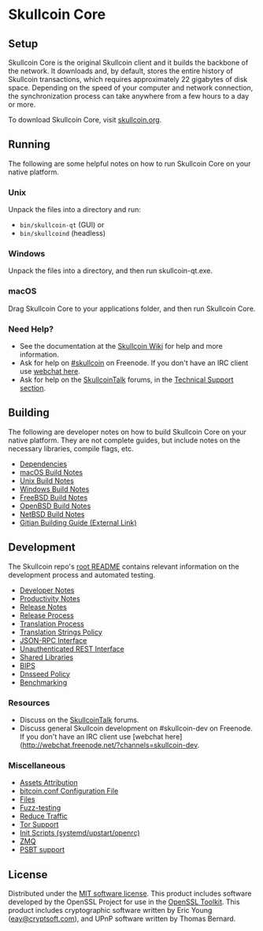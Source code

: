Skullcoin Core
=============

Setup
---------------------
Skullcoin Core is the original Skullcoin client and it builds the backbone of the network. It downloads and, by default, stores the entire history of Skullcoin transactions, which requires approximately 22 gigabytes of disk space. Depending on the speed of your computer and network connection, the synchronization process can take anywhere from a few hours to a day or more.

To download Skullcoin Core, visit [skullcoin.org](https://skullcoin.org/).

Running
---------------------
The following are some helpful notes on how to run Skullcoin Core on your native platform.

### Unix

Unpack the files into a directory and run:

- `bin/skullcoin-qt` (GUI) or
- `bin/skullcoind` (headless)

### Windows

Unpack the files into a directory, and then run skullcoin-qt.exe.

### macOS

Drag Skullcoin Core to your applications folder, and then run Skullcoin Core.

### Need Help?

* See the documentation at the [Skullcoin Wiki](https://skullcoin.info/)
for help and more information.
* Ask for help on [#skullcoin](http://webchat.freenode.net?channels=skullcoin) on Freenode. If you don't have an IRC client use [webchat here](http://webchat.freenode.net?channels=skullcoin).
* Ask for help on the [SkullcoinTalk](https://skullcointalk.io/) forums, in the [Technical Support section](https://skullcointalk.io/c/technical-support).

Building
---------------------
The following are developer notes on how to build Skullcoin Core on your native platform. They are not complete guides, but include notes on the necessary libraries, compile flags, etc.

- [Dependencies](dependencies.md)
- [macOS Build Notes](build-osx.md)
- [Unix Build Notes](build-unix.md)
- [Windows Build Notes](build-windows.md)
- [FreeBSD Build Notes](build-freebsd.md)
- [OpenBSD Build Notes](build-openbsd.md)
- [NetBSD Build Notes](build-netbsd.md)
- [Gitian Building Guide (External Link)](https://github.com/bitcoin-core/docs/blob/master/gitian-building.md)

Development
---------------------
The Skullcoin repo's [root README](/README.md) contains relevant information on the development process and automated testing.

- [Developer Notes](developer-notes.md)
- [Productivity Notes](productivity.md)
- [Release Notes](release-notes.md)
- [Release Process](release-process.md)
- [Translation Process](translation_process.md)
- [Translation Strings Policy](translation_strings_policy.md)
- [JSON-RPC Interface](JSON-RPC-interface.md)
- [Unauthenticated REST Interface](REST-interface.md)
- [Shared Libraries](shared-libraries.md)
- [BIPS](bips.md)
- [Dnsseed Policy](dnsseed-policy.md)
- [Benchmarking](benchmarking.md)

### Resources
* Discuss on the [SkullcoinTalk](https://skullcointalk.io/) forums.
* Discuss general Skullcoin development on #skullcoin-dev on Freenode. If you don't have an IRC client use [webchat here](http://webchat.freenode.net/?channels=skullcoin-dev.

### Miscellaneous
- [Assets Attribution](assets-attribution.md)
- [bitcoin.conf Configuration File](bitcoin-conf.md)
- [Files](files.md)
- [Fuzz-testing](fuzzing.md)
- [Reduce Traffic](reduce-traffic.md)
- [Tor Support](tor.md)
- [Init Scripts (systemd/upstart/openrc)](init.md)
- [ZMQ](zmq.md)
- [PSBT support](psbt.md)

License
---------------------
Distributed under the [MIT software license](/COPYING).
This product includes software developed by the OpenSSL Project for use in the [OpenSSL Toolkit](https://www.openssl.org/). This product includes
cryptographic software written by Eric Young ([eay@cryptsoft.com](mailto:eay@cryptsoft.com)), and UPnP software written by Thomas Bernard.
